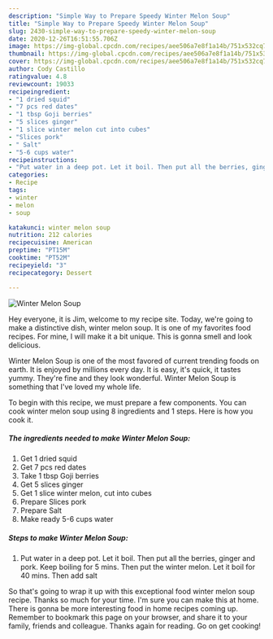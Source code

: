 ```yaml
---
description: "Simple Way to Prepare Speedy Winter Melon Soup"
title: "Simple Way to Prepare Speedy Winter Melon Soup"
slug: 2430-simple-way-to-prepare-speedy-winter-melon-soup
date: 2020-12-26T16:51:55.706Z
image: https://img-global.cpcdn.com/recipes/aee506a7e8f1a14b/751x532cq70/winter-melon-soup-recipe-main-photo.jpg
thumbnail: https://img-global.cpcdn.com/recipes/aee506a7e8f1a14b/751x532cq70/winter-melon-soup-recipe-main-photo.jpg
cover: https://img-global.cpcdn.com/recipes/aee506a7e8f1a14b/751x532cq70/winter-melon-soup-recipe-main-photo.jpg
author: Cody Castillo
ratingvalue: 4.8
reviewcount: 19033
recipeingredient:
- "1 dried squid"
- "7 pcs red dates"
- "1 tbsp Goji berries"
- "5 slices ginger"
- "1 slice winter melon cut into cubes"
- "Slices pork"
- " Salt"
- "5-6 cups water"
recipeinstructions:
- "Put water in a deep pot. Let it boil. Then put all the berries, ginger and pork. Keep boiling for 5 mins. Then put the winter melon. Let it boil for 40 mins. Then add salt"
categories:
- Recipe
tags:
- winter
- melon
- soup

katakunci: winter melon soup 
nutrition: 212 calories
recipecuisine: American
preptime: "PT15M"
cooktime: "PT52M"
recipeyield: "3"
recipecategory: Dessert

---
```



![Winter Melon Soup](https://img-global.cpcdn.com/recipes/aee506a7e8f1a14b/751x532cq70/winter-melon-soup-recipe-main-photo.jpg)

Hey everyone, it is Jim, welcome to my recipe site. Today, we're going to make a distinctive dish, winter melon soup. It is one of my favorites food recipes. For mine, I will make it a bit unique. This is gonna smell and look delicious.



Winter Melon Soup is one of the most favored of current trending foods on earth. It is enjoyed by millions every day. It is easy, it's quick, it tastes yummy. They're fine and they look wonderful. Winter Melon Soup is something that I've loved my whole life.


To begin with this recipe, we must prepare a few components. You can cook winter melon soup using 8 ingredients and 1 steps. Here is how you cook it.

<!--inarticleads1-->

##### The ingredients needed to make Winter Melon Soup:

1. Get 1 dried squid
1. Get 7 pcs red dates
1. Take 1 tbsp Goji berries
1. Get 5 slices ginger
1. Get 1 slice winter melon, cut into cubes
1. Prepare Slices pork
1. Prepare  Salt
1. Make ready 5-6 cups water




<!--inarticleads2-->

##### Steps to make Winter Melon Soup:

1. Put water in a deep pot. Let it boil. Then put all the berries, ginger and pork. Keep boiling for 5 mins. Then put the winter melon. Let it boil for 40 mins. Then add salt




So that's going to wrap it up with this exceptional food winter melon soup recipe. Thanks so much for your time. I'm sure you can make this at home. There is gonna be more interesting food in home recipes coming up. Remember to bookmark this page on your browser, and share it to your family, friends and colleague. Thanks again for reading. Go on get cooking!
